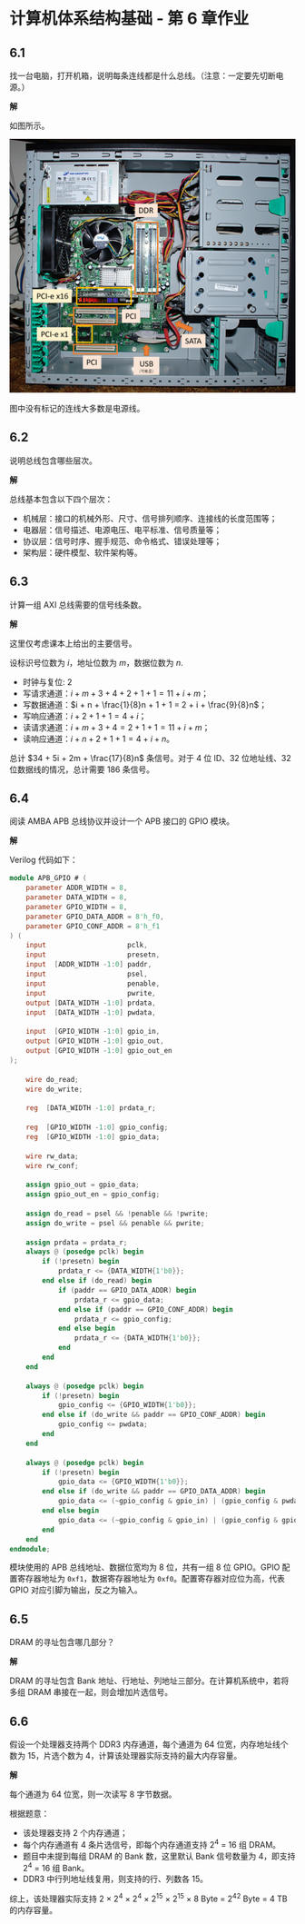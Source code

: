 # 计算机体系结构基础 - 第 6 章作业

## 6.1
找一台电脑，打开机箱，说明每条连线都是什么总线。（注意：一定要先切断电源。）

**解**

如图所示。

<img src="图片1.jpg" style="width: 50em;">

图中没有标记的连线大多数是电源线。

## 6.2
说明总线包含哪些层次。

**解**

总线基本包含以下四个层次：
* 机械层：接口的机械外形、尺寸、信号排列顺序、连接线的长度范围等；
* 电器层：信号描述、电源电压、电平标准、信号质量等；
* 协议层：信号时序、握手规范、命令格式、错误处理等；
* 架构层：硬件模型、软件架构等。

## 6.3
计算一组 AXI 总线需要的信号线条数。

**解**

这里仅考虑课本上给出的主要信号。

设标识号位数为 $i$，地址位数为 $m$，数据位数为 $n$.

* 时钟与复位: $2$
* 写请求通道：$i + m + 3 + 4 + 2 + 1 + 1 = 11 + i + m$；
* 写数据通道：$i + n + \frac{1}{8}n + 1 + 1 = 2 + i + \frac{9}{8}n$；
* 写响应通道：$i + 2 + 1 + 1 = 4 + i$；
* 读请求通道：$i + m + 3 + 4 = 2 + 1 + 1 = 11 + i + m$；
* 读响应通道：$i + n + 2 + 1 + 1 = 4 + i + n$。

总计 $34 + 5i + 2m + \frac{17}{8}n$ 条信号。对于 4 位 ID、32 位地址线、32 位数据线的情况，总计需要 $186$ 条信号。

## 6.4
阅读 AMBA APB 总线协议并设计一个 APB 接口的 GPIO 模块。

**解**

Verilog 代码如下：
```verilog
module APB_GPIO # (
    parameter ADDR_WIDTH = 8,
    parameter DATA_WIDTH = 8,
    parameter GPIO_WIDTH = 8,
    parameter GPIO_DATA_ADDR = 8'h_f0,
    parameter GPIO_CONF_ADDR = 8'h_f1
) (
    input                    pclk,
    input                    presetn,
    input  [ADDR_WIDTH -1:0] paddr,
    input                    psel,
    input                    penable,
    input                    pwrite,
    output [DATA_WIDTH -1:0] prdata,
    input  [DATA_WIDTH -1:0] pwdata,

    input  [GPIO_WIDTH -1:0] gpio_in,
    output [GPIO_WIDTH -1:0] gpio_out,
    output [GPIO_WIDTH -1:0] gpio_out_en
);

    wire do_read;
    wire do_write;

    reg  [DATA_WIDTH -1:0] prdata_r;

    reg  [GPIO_WIDTH -1:0] gpio_config;
    reg  [GPIO_WIDTH -1:0] gpio_data;

    wire rw_data;
    wire rw_conf;

    assign gpio_out = gpio_data;
    assign gpio_out_en = gpio_config;

    assign do_read = psel && !penable && !pwrite;
    assign do_write = psel && penable && pwrite;

    assign prdata = prdata_r;
    always @ (posedge pclk) begin
        if (!presetn) begin
            prdata_r <= {DATA_WIDTH{1'b0}};
        end else if (do_read) begin
            if (paddr == GPIO_DATA_ADDR) begin
                prdata_r <= gpio_data;
            end else if (paddr == GPIO_CONF_ADDR) begin
                prdata_r <= gpio_config;
            end else begin
                prdata_r <= {DATA_WIDTH{1'b0}};
            end
        end
    end

    always @ (posedge pclk) begin
        if (!presetn) begin
            gpio_config <= {GPIO_WIDTH{1'b0}};
        end else if (do_write && paddr == GPIO_CONF_ADDR) begin
            gpio_config <= pwdata;
        end
    end

    always @ (posedge pclk) begin
        if (!presetn) begin
            gpio_data <= {GPIO_WIDTH{1'b0}};
        end else if (do_write && paddr == GPIO_DATA_ADDR) begin
            gpio_data <= (~gpio_config & gpio_in) | (gpio_config & pwdata);
        end else begin
            gpio_data <= (~gpio_config & gpio_in) | (gpio_config & gpio_data);
        end
    end
endmodule;
```

模块使用的 APB 总线地址、数据位宽均为 8 位，共有一组 8 位 GPIO。GPIO 配置寄存器地址为 `0xf1`，数据寄存器地址为 `0xf0`。配置寄存器对应位为高，代表 GPIO 对应引脚为输出，反之为输入。


## 6.5
DRAM 的寻址包含哪几部分？

**解**

DRAM 的寻址包含 Bank 地址、行地址、列地址三部分。在计算机系统中，若将多组 DRAM 串接在一起，则会增加片选信号。

## 6.6
假设一个处理器支持两个 DDR3 内存通道，每个通道为 64 位宽，内存地址线个数为 15，片选个数为 4，计算该处理器实际支持的最大内存容量。

**解**

每个通道为 64 位宽，则一次读写 8 字节数据。

根据题意：
* 该处理器支持 2 个内存通道；
* 每个内存通道有 4 条片选信号，即每个内存通道支持 2<sup>4</sup> = 16 组 DRAM。
* 题目中未提到每组 DRAM 的 Bank 数，这里默认 Bank 信号数量为 4，即支持 2<sup>4</sup> = 16 组 Bank。
* DDR3 中行列地址线复用，则支持的行、列数各 15。

综上，该处理器实际支持 2 × 2<sup>4</sup> × 2<sup>4</sup> × 2<sup>15</sup> × 2<sup>15</sup> × 8 Byte = 2<sup>42</sup> Byte = 4 TB 的内存容量。